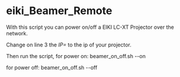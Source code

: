 # eiki_Beamer_Remote
With this script you can power on/off a EIKI LC-XT Projector over the network.


Change on line 3 the *IP=* to the ip of your projector.

Then run the script, for power on:
beamer_on_off.sh --on

for power off:
beamer_on_off.sh --off
